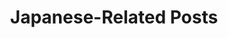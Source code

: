 ---
layout: tag
title: Japanese-Related Posts
tag: japanese
icon: fa-language
permalink: /tags/japanese/
sitemap: false
---